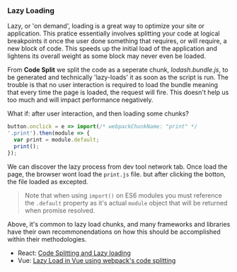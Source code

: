 ### Lazy Loading

Lazy, or 'on demand', loading is a great way to optimize your site or
application. This pratice essentially involves splitting your code at
logical breakpoints it once the user done something that requires, or
will require, a new block of code. This speeds up the initial load of
the application and lightens its overall weight as some block may never
even be loaded.

From **Code Split** we split the code as a seperate chunk,
*lodash.bundle.js*, to be generated and technically 'lazy-loads' it as
soon as the script is run. The trouble is that no user interaction is
required to load the bundle meaning that every time the page is loaded,
the request will fire. This doesn't help us too much and will impact
performance negatively.

What if: after user interaction, and then loading some chunks?

```javascript
button.onclick = e => import(/* webpackChunkName: "print" */
'.print').then(module => {
  var print = module.default;
  print();
});
```
We can discover the lazy process from dev tool network tab. Once load
the page, the browser wont load the `print.js` file. but after clicking
the botton, the file loaded as excepted.

>Note that when using `import()` on ES6 modules you must reference the
>`.default` property as it's actual `module` object that will be returned
>when promise resolved.

Above, it's common to lazy load chunks, and many frameworks and
libraries have their own recommonendations on how this should be
accomplished within their methodologies.

- React: [Code Splitting and Lazy loading](https://reacttraining.com/react-router/web/guides/code-splitting)
- Vue: [Lazy Load in Vue using webpack's code splitting](https://alexjoverm.github.io/2017/07/16/Lazy-load-in-Vue-using-Webpack-s-code-splitting/)


